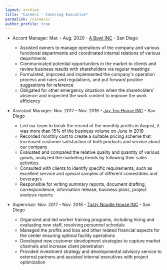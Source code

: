 ```yaml
---
layout: archive
title: "Careers - Catering Executive"
permalink: /careers/
author_profile: true
---
```


* Accont Manager: Mar. - Aug. 2020 - [A Bowl INC](https://www.yelp.com/biz/a-bowl-san-diego) - San Diego
  * Assisted owners to manage operations of the company and various functional departments and coordinated internal relations of various departments
  * Communicated potential opportunities in the market to clients and review business results with shareholders via regular meetings
  * Formulated, improved and implemented the company's operation process and rules and regulations, and put forward positive suggestions for reference
  * Obligated for other emergency situations when the shareholders' absence and inspected the work content to improve the work efficiency
  
* Assistant Manager: Nov. 2017 - Nov. 2018  - [Jay Tea House INC](https://www.yelp.com/biz/infini-tea-san-diego-2) - San Diego
  * Led our team to break the record of the monthly profits in August, it was more than 15% of the business volume on June in 2018
  * Recorded monthly cost to create a suitable pricing scheme that increased customer satisfaction of both products and service about our company
  * Evaluated and compared the relative quality and quantity of various goods, analyzed the marketing trends by following their sales activities
  * Consulted with clients to identify specific requirements, such as excellent service and special samples of different comestibles and beverages
  * Responsible for writing summary reports, document drafting, correspondence, information release, business plans, project analysis reports
  
* Supervisor: Nov. 2017 - Nov. 2018 - [Tasty Noodle House INC](http://www.tastynoodlehousesandiego.com/) - San Diego
  * Organized and led worker training programs, including hiring and evaluating new staff, resolving personnel schedule
  * Managed the profits and loss and other related financial aspects for the center ensuring optimal facility operations
  * Developed new customer development strategies to capture market channels and increase client penetration
  * Provided investment strategy and developmental advisory service to external partners and assisted internal executives with project optimization
